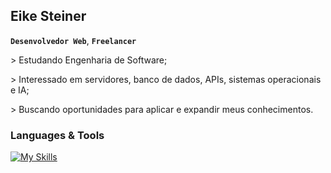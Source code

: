## Eike Steiner
**`Desenvolvedor Web`**, **`Freelancer`**

<p>> Estudando Engenharia de Software;</p>
<p>> Interessado em servidores, banco de dados, APIs, sistemas operacionais e IA;</p>
<p>> Buscando oportunidades para aplicar e expandir meus conhecimentos.</p>

### Languages & Tools

[![My Skills](https://skillicons.dev/icons?i=html,css,javascript,java)]()

<!--
**eikesteiner/eikesteiner** is a ✨ _special_ ✨ repository because its `README.md` (this file) appears on your GitHub profile.

Here are some ideas to get you started:

- 🔭 I’m currently working on ...
- 🌱 I’m currently learning ...
- 👯 I’m looking to collaborate on ...
- 🤔 I’m looking for help with ...
- 💬 Ask me about ...
- 📫 How to reach me: ...
- 😄 Pronouns: ...
- ⚡ Fun fact: ...
-->
